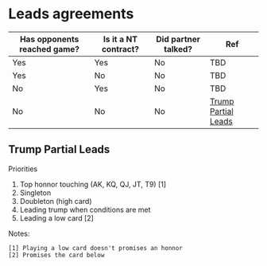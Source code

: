 # Leads agreements

Has opponents reached game? | Is it a NT contract? | Did partner talked? | Ref
--- | --- | --- | ---
Yes | Yes | No | TBD
Yes | No | No | TBD
No | Yes | No | TBD
No | No | No | [Trump Partial Leads](#tpl)

## Trump Partial Leads

Priorities

1. Top honnor touching (AK, KQ, QJ, JT, T9) [1]
1. Singleton
1. Doubleton (high card)
1. Leading trump when conditions are met
1. Leading a low card [2]

Notes:
```
[1] Playing a low card doesn't promises an honnor
[2] Promises the card below
```
